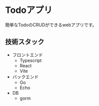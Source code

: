 # Todoアプリ
簡単なTodoのCRUDができるwebアプリです。

## 技術スタック
- フロントエンド
  - Typescript
  - React
  - Vite
- バックエンド
  - Go
  - Echo
- DB
  - gorm

